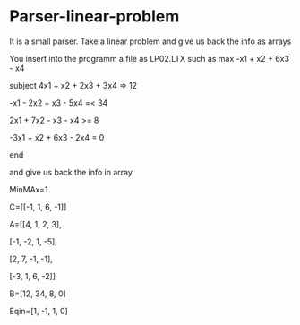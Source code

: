 # Parser-linear-problem
It is a small parser.
Take a linear problem and give us back the info as arrays

You insert into the programm a file as LP02.LTX 
such as
max	-x1 + x2 + 6x3 - x4 	

subject	 4x1 + x2 + 2x3 + 3x4  => 	12

-x1 - 2x2 +   x3 - 5x4  =<  34
	
 2x1 + 7x2 - x3  -  x4   >=  8		 
	
-3x1 +  x2 +  6x3 - 2x4  =   0
  
end

and give us back the info in array

MinMAx=1

C=[[-1, 1, 6, -1]]

A=[[4, 1, 2, 3], 
  
  [-1, -2, 1, -5],
  
  [2, 7, -1, -1],
  
  [-3, 1, 6, -2]]

B=[12, 34, 8, 0]

Eqin=[1, -1, 1, 0]
